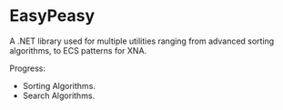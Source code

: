 # EasyPeasy
A .NET library used for multiple utilities ranging from advanced sorting algorithms, to ECS patterns for XNA.

Progress:

- Sorting Algorithms.
- Search Algorithms.
